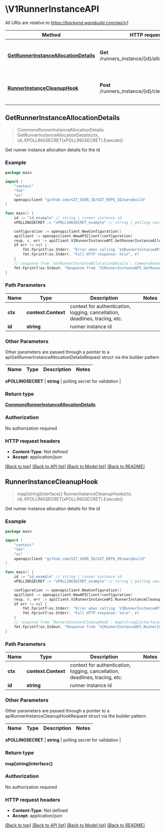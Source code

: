 # \V1RunnerInstanceAPI

All URIs are relative to *https://backend.warpbuild.com/api/v1*

Method | HTTP request | Description
------------- | ------------- | -------------
[**GetRunnerInstanceAllocationDetails**](V1RunnerInstanceAPI.md#GetRunnerInstanceAllocationDetails) | **Get** /runners_instance/{id}/allocation_details | Get runner instance allocation details for the id
[**RunnerInstanceCleanupHook**](V1RunnerInstanceAPI.md#RunnerInstanceCleanupHook) | **Post** /runners_instance/{id}/cleanup_hook | Get runner instance allocation details for the id



## GetRunnerInstanceAllocationDetails

> CommonsRunnerInstanceAllocationDetails GetRunnerInstanceAllocationDetails(ctx, id).XPOLLINGSECRET(xPOLLINGSECRET).Execute()

Get runner instance allocation details for the id

### Example

```go
package main

import (
    "context"
    "fmt"
    "os"
    openapiclient "github.com/GIT_USER_ID/GIT_REPO_ID/warpbuild"
)

func main() {
    id := "id_example" // string | runner instance id
    xPOLLINGSECRET := "xPOLLINGSECRET_example" // string | polling secret for validation

    configuration := openapiclient.NewConfiguration()
    apiClient := openapiclient.NewAPIClient(configuration)
    resp, r, err := apiClient.V1RunnerInstanceAPI.GetRunnerInstanceAllocationDetails(context.Background(), id).XPOLLINGSECRET(xPOLLINGSECRET).Execute()
    if err != nil {
        fmt.Fprintf(os.Stderr, "Error when calling `V1RunnerInstanceAPI.GetRunnerInstanceAllocationDetails``: %v\n", err)
        fmt.Fprintf(os.Stderr, "Full HTTP response: %v\n", r)
    }
    // response from `GetRunnerInstanceAllocationDetails`: CommonsRunnerInstanceAllocationDetails
    fmt.Fprintf(os.Stdout, "Response from `V1RunnerInstanceAPI.GetRunnerInstanceAllocationDetails`: %v\n", resp)
}
```

### Path Parameters


Name | Type | Description  | Notes
------------- | ------------- | ------------- | -------------
**ctx** | **context.Context** | context for authentication, logging, cancellation, deadlines, tracing, etc.
**id** | **string** | runner instance id | 

### Other Parameters

Other parameters are passed through a pointer to a apiGetRunnerInstanceAllocationDetailsRequest struct via the builder pattern


Name | Type | Description  | Notes
------------- | ------------- | ------------- | -------------

 **xPOLLINGSECRET** | **string** | polling secret for validation | 

### Return type

[**CommonsRunnerInstanceAllocationDetails**](CommonsRunnerInstanceAllocationDetails.md)

### Authorization

No authorization required

### HTTP request headers

- **Content-Type**: Not defined
- **Accept**: application/json

[[Back to top]](#) [[Back to API list]](../README.md#documentation-for-api-endpoints)
[[Back to Model list]](../README.md#documentation-for-models)
[[Back to README]](../README.md)


## RunnerInstanceCleanupHook

> map[string]interface{} RunnerInstanceCleanupHook(ctx, id).XPOLLINGSECRET(xPOLLINGSECRET).Execute()

Get runner instance allocation details for the id

### Example

```go
package main

import (
    "context"
    "fmt"
    "os"
    openapiclient "github.com/GIT_USER_ID/GIT_REPO_ID/warpbuild"
)

func main() {
    id := "id_example" // string | runner instance id
    xPOLLINGSECRET := "xPOLLINGSECRET_example" // string | polling secret for validation

    configuration := openapiclient.NewConfiguration()
    apiClient := openapiclient.NewAPIClient(configuration)
    resp, r, err := apiClient.V1RunnerInstanceAPI.RunnerInstanceCleanupHook(context.Background(), id).XPOLLINGSECRET(xPOLLINGSECRET).Execute()
    if err != nil {
        fmt.Fprintf(os.Stderr, "Error when calling `V1RunnerInstanceAPI.RunnerInstanceCleanupHook``: %v\n", err)
        fmt.Fprintf(os.Stderr, "Full HTTP response: %v\n", r)
    }
    // response from `RunnerInstanceCleanupHook`: map[string]interface{}
    fmt.Fprintf(os.Stdout, "Response from `V1RunnerInstanceAPI.RunnerInstanceCleanupHook`: %v\n", resp)
}
```

### Path Parameters


Name | Type | Description  | Notes
------------- | ------------- | ------------- | -------------
**ctx** | **context.Context** | context for authentication, logging, cancellation, deadlines, tracing, etc.
**id** | **string** | runner instance id | 

### Other Parameters

Other parameters are passed through a pointer to a apiRunnerInstanceCleanupHookRequest struct via the builder pattern


Name | Type | Description  | Notes
------------- | ------------- | ------------- | -------------

 **xPOLLINGSECRET** | **string** | polling secret for validation | 

### Return type

**map[string]interface{}**

### Authorization

No authorization required

### HTTP request headers

- **Content-Type**: Not defined
- **Accept**: application/json

[[Back to top]](#) [[Back to API list]](../README.md#documentation-for-api-endpoints)
[[Back to Model list]](../README.md#documentation-for-models)
[[Back to README]](../README.md)

